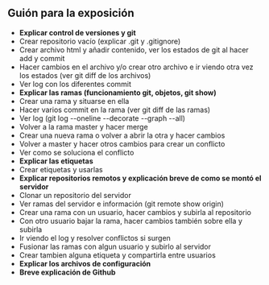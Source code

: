 <h2>Guión para la exposición </h2>

- <b>Explicar control de versiones y git</b>
- Crear repositorio vacío (explicar .git y .gitignore)
- Crear archivo html y añadir contenido, ver los estados de git al hacer add y commit 
- Hacer cambios en el archivo y/o crear otro archivo e ir viendo otra vez los estados (ver git diff de los archivos)
- Ver log con los diferentes commit
- <b>Explicar las ramas (funcionamiento git, objetos, git show)</b>
- Crear una rama y situarse en ella
- Hacer varios commit en la rama (ver git diff de las ramas)
- Ver log (git log --oneline --decorate --graph --all)
- Volver a la rama master y hacer merge
- Crear una nueva rama o volver a abrir la otra y hacer cambios
- Volver a master y hacer otros cambios para crear un conflicto
- Ver como se soluciona el conflicto
- <b>Explicar las etiquetas</b>
- Crear etiquetas y usarlas
- <b> Explicar repositorios remotos y explicación breve de como se montó el servidor </b>
- Clonar un repositorio del servidor
- Ver ramas del servidor e información (git remote show origin)
- Crear una rama con un usuario, hacer cambios y subirla al repositorio
- Con otro usuario bajar la rama, hacer cambios también sobre ella y subirla
- Ir viendo el log y resolver conflictos si surgen
- Fusionar las ramas con algun usuario y subirlo al servidor
- Crear tambien alguna etiqueta y compartirla entre usuarios
- <b> Explicar los archivos de configuración </b>
- <b> Breve explicación de Github </b>




